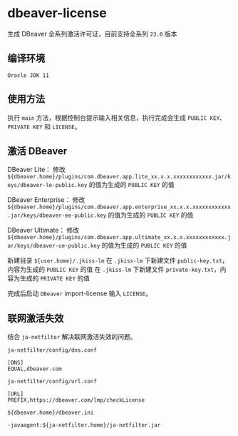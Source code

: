 # dbeaver-license
生成 DBeaver 全系列激活许可证，目前支持全系列 `23.0` 版本

## 编译环境
`Oracle JDK 11`

## 使用方法
执行 `main` 方法，根据控制台提示输入相关信息，执行完成会生成 `PUBLIC KEY`、`PRIVATE KEY` 和 `LICENSE`。

## 激活 DBeaver
DBeaver Lite：
修改 `${dbeaver.home}/plugins/com.dbeaver.app.lite_xx.x.x.xxxxxxxxxxxx.jar/keys/dbeaver-le-public.key` 的值为生成的 `PUBLIC KEY` 的值

DBeaver Enterprise：
修改 `${dbeaver.home}/plugins/com.dbeaver.app.enterprise_xx.x.x.xxxxxxxxxxxx.jar/keys/dbeaver-ee-public.key` 的值为生成的 `PUBLIC KEY` 的值

DBeaver Ultimate：
修改 `${dbeaver.home}/plugins/com.dbeaver.app.ultimate_xx.x.x.xxxxxxxxxxxx.jar/keys/dbeaver-ue-public.key` 的值为生成的 `PUBLIC KEY` 的值

新建目录 `${user.home}/.jkiss-lm`
在 `.jkiss-lm` 下新建文件 `public-key.txt`，内容为生成的 `PUBLIC KEY` 的值
在 `.jkiss-lm` 下新建文件 `private-key.txt`，内容为生成的 `PRIVATE KEY` 的值

完成后启动 `DBeaver` import-license 输入 `LICENSE`。

## 联网激活失效
结合 `ja-netfilter` 解决联网激活失效的问题。

`ja-netfilter/config/dns.conf`
```
[DNS]
EQUAL,dbeaver.com
```

`ja-netfilter/config/url.conf`
```
[URL]
PREFIX,https://dbeaver.com/lmp/checkLicense
```

`${dbeaver.home}/dbeaver.ini`
```
-javaagent:${ja-netfilter.home}/ja-netfilter.jar
```